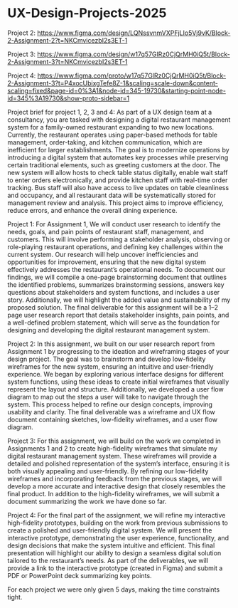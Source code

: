 # UX-Design-Projects-2025

Project 2: https://www.figma.com/design/LQNssvnmVXPFjLIo5Vj9vK/Block-2-Assignment-2?t=NKCmvicezbI2s3ET-1

Project 3: https://www.figma.com/design/w17q57GlRz0CjQrMH0iQ5t/Block-2-Assignment-3?t=NKCmvicezbI2s3ET-1

Project 4: https://www.figma.com/proto/w17q57GlRz0CjQrMH0iQ5t/Block-2-Assignment-3?t=P4xocUbixgTefe8Z-1&scaling=scale-down&content-scaling=fixed&page-id=0%3A1&node-id=345-19730&starting-point-node-id=345%3A19730&show-proto-sidebar=1

Project brief for project 1, 2, 3 and 4: As part of a UX design team at a consultancy, you are tasked with designing a digital restaurant management system for a family-owned restaurant expanding to two new locations. Currently, the restaurant operates using paper-based methods for table management, order-taking, and kitchen communication, which are inefficient for larger establishments. The goal is to modernize operations by introducing a digital system that automates key processes while preserving certain traditional elements, such as greeting customers at the door. The new system will allow hosts to check table status digitally, enable wait staff to enter orders electronically, and provide kitchen staff with real-time order tracking. Bus staff will also have access to live updates on table cleanliness and occupancy, and all restaurant data will be systematically stored for management review and analysis. This project aims to improve efficiency, reduce errors, and enhance the overall dining experience.

Project 1: For Assignment 1, We will conduct user research to identify the needs, goals, and pain points of restaurant staff, management, and customers. This will involve performing a stakeholder analysis, observing or role-playing restaurant operations, and defining key challenges within the current system. Our research will help uncover inefficiencies and opportunities for improvement, ensuring that the new digital system effectively addresses the restaurant’s operational needs. To document our findings, we will compile a one-page brainstorming document that outlines the identified problems, summarizes brainstorming sessions, answers key questions about stakeholders and system functions, and includes a user story. Additionally, we will highlight the added value and sustainability of my proposed solution. The final deliverable for this assignment will be a 1–2 page user research report that details stakeholder insights, pain points, and a well-defined problem statement, which will serve as the foundation for designing and developing the digital restaurant management system.

Project 2: In this assignment, we built on our user research report from Assignment 1 by progressing to the ideation and wireframing stages of your design project. The goal was to brainstorm and develop low-fidelity wireframes for the new system, ensuring an intuitive and user-friendly experience. We began by exploring various interface designs for different system functions, using these ideas to create initial wireframes that visually represent the layout and structure. Additionally, we developed a user flow diagram to map out the steps a user will take to navigate through the system. This process helped to refine our design concepts, improving usability and clarity. The final deliverable was a wireframe and UX flow document containing sketches, low-fidelity wireframes, and a user flow diagram.

Project 3: For this assignment, we will build on the work we completed in Assignments 1 and 2 to create high-fidelity wireframes that simulate my digital restaurant management system. These wireframes will provide a detailed and polished representation of the system’s interface, ensuring it is both visually appealing and user-friendly. By refining our low-fidelity wireframes and incorporating feedback from the previous stages, we will develop a more accurate and interactive design that closely resembles the final product. In addition to the high-fidelity wireframes, we will submit a document summarizing the work we have done so far.

Project 4: For the final part of the assignment, we will refine my interactive high-fidelity prototypes, building on the work from previous submissions to create a polished and user-friendly digital system. We will present the interactive prototype, demonstrating the user experience, functionality, and design decisions that make the system intuitive and efficient. This final presentation will highlight our ability to design a seamless digital solution tailored to the restaurant’s needs. As part of the deliverables, we will provide a link to the interactive prototype (created in Figma) and submit a PDF or PowerPoint deck summarizing key points. 

For each project we were only given 5 days, making the time constraints tight.
